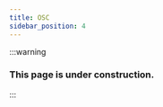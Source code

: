 ```yaml
---
title: OSC
sidebar_position: 4
---
```


:::warning

### This page is under construction.

:::

<!-- Doing it later here soon!!! -->